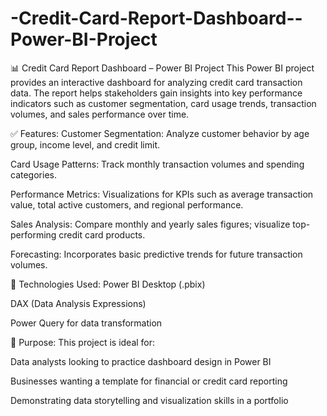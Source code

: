 # -Credit-Card-Report-Dashboard--Power-BI-Project

📊 Credit Card Report Dashboard – Power BI Project
This Power BI project provides an interactive dashboard for analyzing credit card transaction data. The report helps stakeholders gain insights into key performance indicators such as customer segmentation, card usage trends, transaction volumes, and sales performance over time.

✅ Features:
Customer Segmentation: Analyze customer behavior by age group, income level, and credit limit.

Card Usage Patterns: Track monthly transaction volumes and spending categories.

Performance Metrics: Visualizations for KPIs such as average transaction value, total active customers, and regional performance.

Sales Analysis: Compare monthly and yearly sales figures; visualize top-performing credit card products.

Forecasting: Incorporates basic predictive trends for future transaction volumes.

📁 Technologies Used:
Power BI Desktop (.pbix)

DAX (Data Analysis Expressions)

Power Query for data transformation

📌 Purpose:
This project is ideal for:

Data analysts looking to practice dashboard design in Power BI

Businesses wanting a template for financial or credit card reporting

Demonstrating data storytelling and visualization skills in a portfolio

